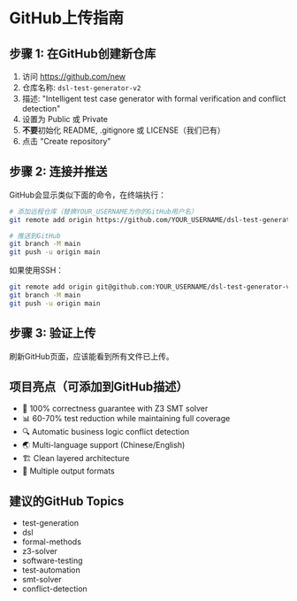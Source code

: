 # GitHub上传指南

## 步骤 1: 在GitHub创建新仓库

1. 访问 https://github.com/new
2. 仓库名称: `dsl-test-generator-v2`
3. 描述: "Intelligent test case generator with formal verification and conflict detection"
4. 设置为 Public 或 Private
5. **不要**初始化 README, .gitignore 或 LICENSE（我们已有）
6. 点击 "Create repository"

## 步骤 2: 连接并推送

GitHub会显示类似下面的命令，在终端执行：

```bash
# 添加远程仓库（替换YOUR_USERNAME为你的GitHub用户名）
git remote add origin https://github.com/YOUR_USERNAME/dsl-test-generator-v2.git

# 推送到GitHub
git branch -M main
git push -u origin main
```

如果使用SSH：
```bash
git remote add origin git@github.com:YOUR_USERNAME/dsl-test-generator-v2.git
git branch -M main
git push -u origin main
```

## 步骤 3: 验证上传

刷新GitHub页面，应该能看到所有文件已上传。

## 项目亮点（可添加到GitHub描述）

- 🎯 100% correctness guarantee with Z3 SMT solver
- 📊 60-70% test reduction while maintaining full coverage  
- 🔍 Automatic business logic conflict detection
- 🌏 Multi-language support (Chinese/English)
- 🏗️ Clean layered architecture
- 📝 Multiple output formats

## 建议的GitHub Topics

- test-generation
- dsl
- formal-methods
- z3-solver
- software-testing
- test-automation
- smt-solver
- conflict-detection